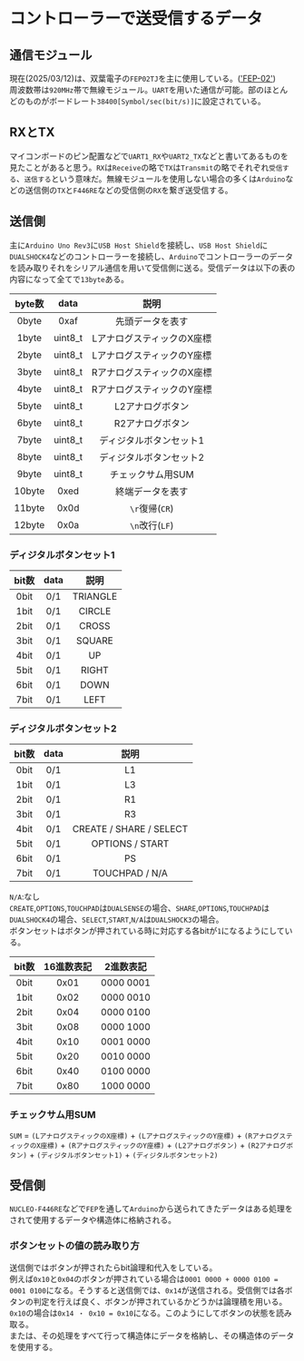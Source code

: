 # コントローラーで送受信するデータ

## 通信モジュール  

現在(2025/03/12)は、双葉電子の`FEP02TJ`を主に使用している。(['FEP-02'](https://www.futaba.co.jp/product/industry/industry_module/fep02))  
周波数帯は`920MHz`帯で無線モジュール。`UART`を用いた通信が可能。部のほとんどのものがボードレート`38400[Symbol/sec(bit/s)]`に設定されている。  

## RXとTX  

マイコンボードのピン配置などで`UART1_RX`や`UART2_TX`などと書いてあるものを見たことがあると思う。`RX`は`Receive`の略で`TX`は`Transmit`の略でそれぞれ`受信する`、`送信する`という意味だ。無線モジュールを使用しない場合の多くは`Arduino`などの送信側の`TX`と`F446RE`などの受信側の`RX`を繋ぎ送受信する。  

## 送信側  

主に`Arduino Uno Rev3`に`USB Host Shield`を接続し、`USB Host Shield`に`DUALSHOCK4`などのコントローラーを接続し、`Arduino`でコントローラーのデータを読み取りそれをシリアル通信を用いて受信側に送る。受信データは以下の表の内容になって全てで`13byte`ある。  

|byte数|data|説明|
|:---:|:---:|:---:|
| 0byte|0xaf|先頭データを表す|
| 1byte|uint8_t|LアナログスティックのX座標|
| 2byte|uint8_t|LアナログスティックのY座標|
| 3byte|uint8_t|RアナログスティックのX座標|
| 4byte|uint8_t|RアナログスティックのY座標|
| 5byte|uint8_t|L2アナログボタン|
| 6byte|uint8_t|R2アナログボタン|
| 7byte|uint8_t|ディジタルボタンセット1|
| 8byte|uint8_t|ディジタルボタンセット2|
| 9byte|uint8_t|チェックサム用SUM|
|10byte|0xed|終端データを表す|
|11byte|0x0d| `\r`復帰(`CR`)|
|12byte|0x0a| `\n`改行(`LF`)|  

### ディジタルボタンセット1  

|bit数|data|説明|
|:---:|:---:|:---:|
|0bit|0/1|TRIANGLE|
|1bit|0/1|CIRCLE|
|2bit|0/1|CROSS|
|3bit|0/1|SQUARE|
|4bit|0/1|UP|
|5bit|0/1|RIGHT|
|6bit|0/1|DOWN|
|7bit|0/1|LEFT|  

### ディジタルボタンセット2  

|bit数|data|説明|
|:---:|:---:|:---:|
|0bit|0/1|L1|
|1bit|0/1|L3|
|2bit|0/1|R1|
|3bit|0/1|R3|
|4bit|0/1|CREATE / SHARE / SELECT|
|5bit|0/1|OPTIONS / START|
|6bit|0/1|PS|
|7bit|0/1|TOUCHPAD / N/A|  

`N/A`:なし  
`CREATE`,`OPTIONS`,`TOUCHPAD`は`DUALSENSE`の場合、`SHARE`,`OPTIONS`,`TOUCHPAD`は`DUALSHOCK4`の場合、`SELECT`,`START`,`N/A`は`DUALSHOCK3`の場合。  
ボタンセットはボタンが押されている時に対応する各bitが`1`になるようにしている。  

|bit数|16進数表記|2進数表記|
|:---:|:---:|:---:|
|0bit|0x01|0000 0001|
|1bit|0x02|0000 0010|
|2bit|0x04|0000 0100|
|3bit|0x08|0000 1000|
|4bit|0x10|0001 0000|
|5bit|0x20|0010 0000|
|6bit|0x40|0100 0000|
|7bit|0x80|1000 0000|  

### チェックサム用SUM  

`SUM` = `(LアナログスティックのX座標)` + `(LアナログスティックのY座標)` + `(RアナログスティックのX座標)` + `(RアナログスティックのY座標)` + `(L2アナログボタン)` + `(R2アナログボタン)` + `(ディジタルボタンセット1)` + `(ディジタルボタンセット2)`  

## 受信側  

`NUCLEO-F446RE`などで`FEP`を通して`Arduino`から送られてきたデータはある処理をされて使用するデータや構造体に格納される。
<!-- その処理はざっくり言うと以下の図のような処理になる。   -->
<!-- ![rev.drawio.png](../../resources/BasicContents/ControllerData/controllerHome/rev.drawio.png)   -->
<!-- 各環境や言語によって使われる関数などは違うがだいたいはこのような感じの処理をしている。   -->
<!-- 各環境の受信側ライブラリ(現在あるもの)   -->

<!-- * [Mbed(Keil Studio)](https://os.mbed.com/users/yabumi823/code/SerialCtrl/)   -->
<!-- * [STM32CubeIDE(F446RE)](https://github.com/s2301089/development-F446RE/tree/main/lib/UART_Arduino)   -->

### ボタンセットの値の読み取り方  

送信側ではボタンが押されたらbit論理和代入をしている。  
例えば`0x10`と`0x04`のボタンが押されている場合は`0001 0000 + 0000 0100 = 0001 0100`になる。そうすると送信側では、`0x14`が送信される。受信側では各ボタンの判定を行えば良く、ボタンが押されているかどうかは論理積を用いる。  
`0x10`の場合は`0x14 ・ 0x10 = 0x10`になる。このようにしてボタンの状態を読み取る。  
または、その処理をすべて行って構造体にデータを格納し、その構造体のデータを使用する。  
